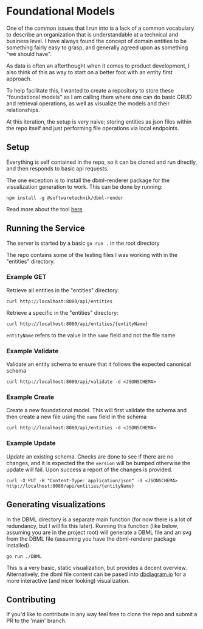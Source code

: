 # Foundational Models

One of the common issues that I run into is a lack of a common vocabulary to describe an organization that is understandable at a technical and business level. I have always found the concept of domain entities to be something fairly easy to grasp, and generally agreed upon as something "we should have".

As data is often an afterthought when it comes to product development, I also think of this as way to start on a better foot with an entity first approach. 

To help facilitate this, I wanted to create a repository to store these "foundational models" as I am calling them where one can do basic CRUD and retrieval operations, as well as visualize the models and their relationships.

At this iteration, the setup is very naive; storing entities as json files within the repo itself and just performing file operations via local endpoints.

## Setup

Everything is self contained in the repo, so it can be cloned and run directly, and then responds to basic api requests.

The one exception is to install the dbml-renderer package for the visualization generation to work. This can be done by running: 

```
npm install -g @softwaretechnik/dbml-render
```
Read more about the tool [here](https://github.com/softwaretechnik-berlin/dbml-renderer) 

## Running the Service

The server is started by a basic `go run .` in the root directory

The repo contains some of the testing files I was working with in the "entities" directory.

### Example GET 

Retrieve all entities in the "entities" directory:
```
curl http://localhost:8080/api/entities
```

Retrieve a specific in the "entities" directory:
```
curl http://localhost:8080/api/entities/{entityName}
```
`entityName` refers to the value in the `name` field and not the file name

### Example Validate

Validate an entity schema to ensure that it follows the expected canonical schema
```
curl http://localhost:8080/api/validate -d <JSONSCHEMA>
```

### Example Create

Create a new foundational model. This will first validate the schema and then create a new file using the `name` field in the schema

```
curl http://localhost:8080/api/entities -d <JSONSCHEMA>
```

### Example Update

Update an existing schema. Checks are done to see if there are no changes, and it is expected the the `version` will be bumped otherwise the update will fail. Upon success a report of the changes is provided.

```
curl -X PUT -H "Content-Type: application/json" -d <JSONSCHEMA> http://localhost:8080/api/entities/{entityName}
```
## Generating visualizations

In the DBML directory is a separate main function (for now there is a lot of redundancy, but I will fix this later). Running this function (like below, assuming you are in the project root) will generate a DBML file and an svg from the DBML file (assuming you have the dbml-renderer package installed).

```
go run ./DBML
```

This is a very basic, static visualization, but provides a decent overview. Alternatively, the dbml file content can be pased into [dbdiagram.io](https://dbdiagram.io/) for a more interactive (and nicer looking) visualization.

## Contributing

If you'd like to contribute in any way feel free to clone the repo and submit a PR to the 'main' branch.
